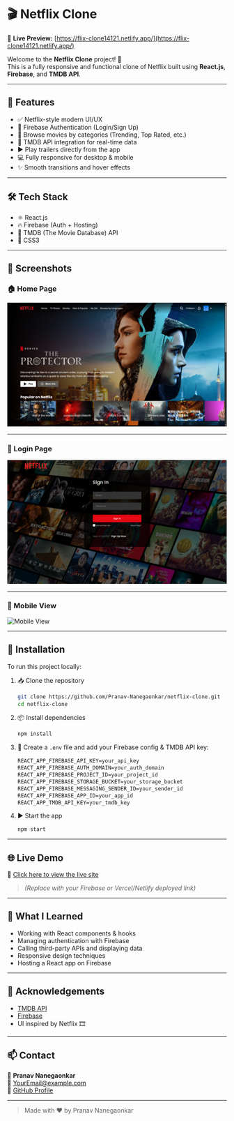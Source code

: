 # 🎬 Netflix Clone
🔗 **Live Preview:** [https://flix-clone14121.netlify.app/](https://flix-clone14121.netlify.app/)



Welcome to the **Netflix Clone** project! 🍿  
This is a fully responsive and functional clone of Netflix built using **React.js**, **Firebase**, and **TMDB API**.

---

## 🚀 Features

- ✅ Netflix-style modern UI/UX
- 🔐 Firebase Authentication (Login/Sign Up)
- 🧰 Browse movies by categories (Trending, Top Rated, etc.)
- 📡 TMDB API integration for real-time data
- ▶️ Play trailers directly from the app
- 💻 Fully responsive for desktop & mobile
- ✨ Smooth transitions and hover effects

---

## 🛠️ Tech Stack

- ⚛️ React.js
- 🔥 Firebase (Auth + Hosting)
- 🎥 TMDB (The Movie Database) API
- 🎨 CSS3

---

## 📸 Screenshots

### 🏠 Home Page

![Home](./screenshots/home.png)

---

### 🔐 Login Page

![Login](./screenshots/login.png)

---

### 📱 Mobile View

![Mobile View](./screenshots/mobile-view.png)

---

## 🔧 Installation

To run this project locally:

1. 📥 Clone the repository
   ```bash
   git clone https://github.com/Pranav-Nanegaonkar/netflix-clone.git
   cd netflix-clone
   ```

2. 📦 Install dependencies
   ```bash
   npm install
   ```

3. 🔑 Create a `.env` file and add your Firebase config & TMDB API key:
   ```env
   REACT_APP_FIREBASE_API_KEY=your_api_key
   REACT_APP_FIREBASE_AUTH_DOMAIN=your_auth_domain
   REACT_APP_FIREBASE_PROJECT_ID=your_project_id
   REACT_APP_FIREBASE_STORAGE_BUCKET=your_storage_bucket
   REACT_APP_FIREBASE_MESSAGING_SENDER_ID=your_sender_id
   REACT_APP_FIREBASE_APP_ID=your_app_id
   REACT_APP_TMDB_API_KEY=your_tmdb_key
   ```

4. ▶️ Start the app
   ```bash
   npm start
   ```

---

## 🌐 Live Demo

🚀 [Click here to view the live site](https://your-deployment-link.com)  
> _(Replace with your Firebase or Vercel/Netlify deployed link)_

---

## 🧠 What I Learned

- Working with React components & hooks
- Managing authentication with Firebase
- Calling third-party APIs and displaying data
- Responsive design techniques
- Hosting a React app on Firebase

---

## 🙌 Acknowledgements

- [TMDB API](https://www.themoviedb.org/)
- [Firebase](https://firebase.google.com/)
- UI inspired by Netflix 🎞️

---

## 📫 Contact

👤 **Pranav Nanegaonkar**  
📧 [YourEmail@example.com](mailto:youremail@example.com)  
🔗 [GitHub Profile](https://github.com/Pranav-Nanegaonkar)

---

> Made with ❤️ by Pranav Nanegaonkar